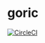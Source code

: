 # goric

[![CircleCI](https://circleci.com/gh/digenaldo/goric/tree/master.svg?style=svg)](https://circleci.com/gh/digenaldo/goric/tree/master)


